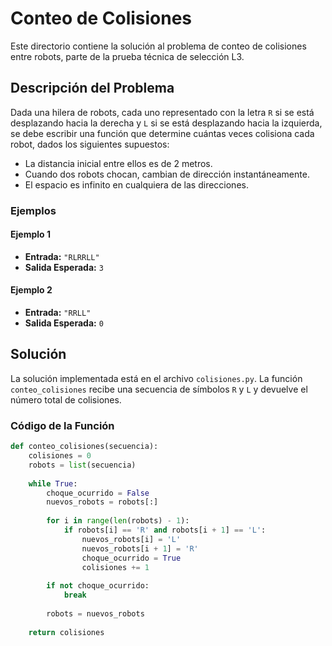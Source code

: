 # Conteo de Colisiones

Este directorio contiene la solución al problema de conteo de colisiones entre robots, parte de la prueba técnica de selección L3.

## Descripción del Problema

Dada una hilera de robots, cada uno representado con la letra `R` si se está desplazando hacia la derecha y `L` si se está desplazando hacia la izquierda, se debe escribir una función que determine cuántas veces colisiona cada robot, dados los siguientes supuestos:
- La distancia inicial entre ellos es de 2 metros.
- Cuando dos robots chocan, cambian de dirección instantáneamente.
- El espacio es infinito en cualquiera de las direcciones.

### Ejemplos

#### Ejemplo 1

- **Entrada:** `"RLRRLL"`
- **Salida Esperada:** `3`

#### Ejemplo 2

- **Entrada:** `"RRLL"`
- **Salida Esperada:** `0`

## Solución

La solución implementada está en el archivo `colisiones.py`. La función `conteo_colisiones` recibe una secuencia de símbolos `R` y `L` y devuelve el número total de colisiones.

### Código de la Función

```python
def conteo_colisiones(secuencia):
    colisiones = 0
    robots = list(secuencia)
    
    while True:
        choque_ocurrido = False
        nuevos_robots = robots[:]
        
        for i in range(len(robots) - 1):
            if robots[i] == 'R' and robots[i + 1] == 'L':
                nuevos_robots[i] = 'L'
                nuevos_robots[i + 1] = 'R'
                choque_ocurrido = True
                colisiones += 1
        
        if not choque_ocurrido:
            break
        
        robots = nuevos_robots
    
    return colisiones

